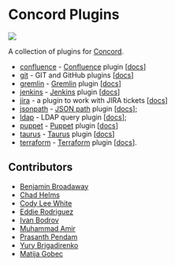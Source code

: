 # Concord Plugins

![](https://img.shields.io/maven-central/v/com.walmartlabs.concord.plugins/concord-plugins-parent.svg)

A collection of plugins for [Concord](https://concord.walmartlabs.com).

- [confluence](./tasks/confluence) - [Confluence](https://www.atlassian.com/software/confluence) plugin [[docs](https://concord.walmartlabs.com/docs/plugins/confluence.html)]
- [git](./tasks/git) - GIT and GitHub plugins [[docs](https://concord.walmartlabs.com/docs/plugins/git.html)]
- [gremlin](./tasks/gremlin) - [Gremlin](https://www.gremlin.com/) plugin [[docs](https://concord.walmartlabs.com/docs/plugins/gremlin.html)]
- [jenkins](./tasks/jenkins) - [Jenkins](https://jenkins.io/) plugin [[docs](https://concord.walmartlabs.com/docs/plugins/jenkins.html)]
- [jira](./tasks/jira) - a plugin to work with JIRA tickets [[docs](https://concord.walmartlabs.com/docs/plugins/jira.html)]
- [jsonpath](./tasks/jsonpath) - [JSON path](https://github.com/json-path/JsonPath) plugin [[docs](https://concord.walmartlabs.com/docs/plugins/jsonpath.html)];
- [ldap](./tasks/ldap) - LDAP query plugin [[docs](https://concord.walmartlabs.com/docs/plugins/ldap.html)];
- [puppet](./tasks/puppet) - [Puppet](https://puppet.com) plugin [[docs](https://concord.walmartlabs.com/docs/plugins/puppet.html)]
- [taurus](./tasks/taurus) - [Taurus](https://gettaurus.org/) plugin [[docs](https://concord.walmartlabs.com/docs/plugins/taurus.html)]
- [terraform](./tasks/terraform) - [Terraform](https://www.terraform.io/) plugin [[docs](https://concord.walmartlabs.com/docs/plugins/terraform.html)].

## Contributors

- [Benjamin Broadaway](https://github.com/benbroadaway)
- [Chad Helms](https://github.com/helmser)
- [Cody Lee White](https://github.com/CodyLeeWhite)
- [Eddie Rodriguez](https://github.com/hrodz13)
- [Ivan Bodrov](https://github.com/ibodrov/)
- [Muhammad Amir](https://github.com/muhammad-amir-confiz)
- [Prasanth Pendam](https://github.com/ppendha)
- [Yury Brigadirenko](https://github.com/brig)
- [Matija Gobec](https://github.com/mgobec)
